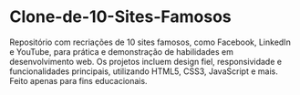 # Clone-de-10-Sites-Famosos
Repositório com recriações de 10 sites famosos, como Facebook, LinkedIn e YouTube, para prática e demonstração de habilidades em desenvolvimento web. Os projetos incluem design fiel, responsividade e funcionalidades principais, utilizando HTML5, CSS3, JavaScript e mais. Feito apenas para fins educacionais.

